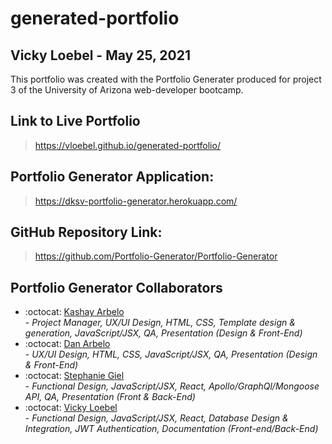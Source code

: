 # generated-portfolio
## Vicky Loebel - May 25, 2021


This portfolio was created with the Portfolio Generater produced for project 3 of the University of Arizona web-developer bootcamp.

## Link to Live Portfolio

> https://vloebel.github.io/generated-portfolio/

## Portfolio Generator Application:

> https://dksv-portfolio-generator.herokuapp.com/

## GitHub Repository Link:

>https://github.com/Portfolio-Generator/Portfolio-Generator

## Portfolio Generator Collaborators


- :octocat: [Kashay Arbelo](https://github.com/KashCodes)<br /> - _Project Manager, UX/UI Design, HTML, CSS, Template design & generation, JavaScript/JSX, QA, Presentation (Design & Front-End)_
- :octocat: [Dan Arbelo](/https://github.com/Govepitr)<br /> - _UX/UI Design, HTML, CSS, JavaScript/JSX, QA, Presentation (Design & Front-End)_
- :octocat: [Stephanie Giel](https://github.com/SGiel)<br /> - _Functional Design, JavaScript/JSX, React, Apollo/GraphQl/Mongoose API, QA, Presentation (Front & Back-End)_
- :octocat: [Vicky Loebel](https://github.com/vloebel)<br /> - _Functional Design,  JavaScript/JSX, React, Database Design & Integration, JWT Authentication, Documentation (Front-end/Back-End)_

